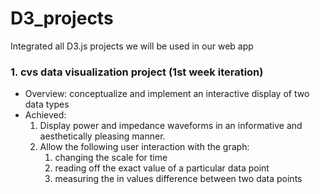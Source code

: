 # D3_projects
Integrated all D3.js projects we will be used in our web app

### 1. cvs data visualization project (1st week iteration)
- Overview: conceptualize and implement an interactive display of two data types
- Achieved: </br>
  1. Display power and impedance waveforms in an informative and aesthetically pleasing manner.
  2. Allow the following user interaction with the graph: </br>
        1. changing the scale for time 
        2. reading off the exact value of a particular data point
        3. measuring the in values difference between two data points
